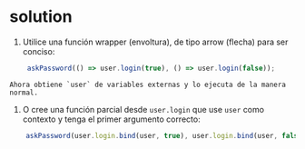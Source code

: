 # solution

1. Utilice una función wrapper \(envoltura\), de tipo arrow \(flecha\) para ser conciso:

   ```javascript
    askPassword(() => user.login(true), () => user.login(false));
   ```

```text
Ahora obtiene `user` de variables externas y lo ejecuta de la manera normal.
```

1. O cree una función parcial desde `user.login` que use `user` como contexto y tenga el primer argumento correcto:

```javascript
    askPassword(user.login.bind(user, true), user.login.bind(user, false));
```

